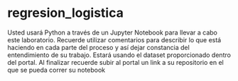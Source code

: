 # regresion_logistica
Usted usará Python a través de un Jupyter Notebook para llevar a cabo este laboratorio. Recuerde utilizar comentarios para describir lo que está haciendo en cada parte del proceso y así dejar constancia del entendimiento de su trabajo. Estará usando el dataset proporcionado dentro del portal. Al finalizar recuerde subir al portal un link a su repositorio en el que se pueda correr su notebook
